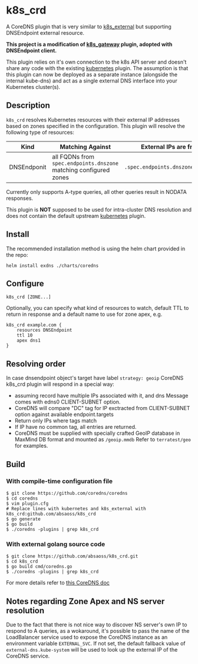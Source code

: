 # k8s_crd

A CoreDNS plugin that is very similar to [k8s_external](https://coredns.io/plugins/k8s_external/) but supporting DNSEndpoint external resource.

**This project is a modification of [k8s_gateway](https://github.com/ori-edge/k9s_gateway) plugin, adopted with DNSEndpoint client.**

This plugin relies on it's own connection to the k8s API server and doesn't share any code with the existing [kubernetes](https://coredns.io/plugins/kubernetes/) plugin. The assumption is that this plugin can now be deployed as a separate instance (alongside the internal kube-dns) and act as a single external DNS interface into your Kubernetes cluster(s).


## Description

`k8s_crd` resolves Kubernetes resources with their external IP addresses based on zones specified in the configuration. This plugin will resolve the following type of resources:

| Kind | Matching Against | External IPs are from |
| ---- | ---------------- | -------- |
| DNSEndponit | all FQDNs from `spec.endpoints.dnszone` matching configured zones | `.spec.endpoints.dnszone.targets` |


Currently only supports A-type queries, all other queries result in NODATA responses.

This plugin is **NOT** supposed to be used for intra-cluster DNS resolution and does not contain the default upstream [kubernetes](https://coredns.io/plugins/kubernetes/) plugin.

## Install

The recommended installation method is using the helm chart provided in the repo:

```
helm install exdns ./charts/coredns
```
## Configure

```
k8s_crd [ZONE...]
```

Optionally, you can specify what kind of resources to watch, default TTL to return in response and a default name to use for zone apex, e.g.

```
k8s_crd example.com {
    resources DNSEndpoint
    ttl 10
    apex dns1
}
```

## Resolving order
In case dnsendpoint object's target have label `strategy: geoip` CoreDNS k8s_crd plugin will respond in a special way:
* assuming record have multiple IPs associated with it, and dns Message comes with edns0 CLIENT-SUBNET option.
* CoreDNS will compare "DC" tag for IP exctracted from CLIENT-SUBNET option against available endpoint.targets
* Return only IPs where tags match
* If IP have no common tag, all entries are returned.
* CoreDNS must be supplied with specially crafted GeoIP database in MaxMind DB format and mounted as `/geoip.mmdb` Refer to `terratest/geo` for examples.

## Build

### With compile-time configuration file

```
$ git clone https://github.com/coredns/coredns
$ cd coredns
$ vim plugin.cfg
# Replace lines with kubernetes and k8s_external with k8s_crd:github.com/absaoss/k8s_crd
$ go generate
$ go build
$ ./coredns -plugins | grep k8s_crd
```

### With external golang source code
```
$ git clone https://github.com/absaoss/k8s_crd.git
$ cd k8s_crd
$ go build cmd/coredns.go
$ ./coredns -plugins | grep k8s_crd
```

For more details refer to [this CoreDNS doc](https://coredns.io/2017/07/25/compile-time-enabling-or-disabling-plugins/)


## Notes regarding Zone Apex and NS server resolution

Due to the fact that there is not nice way to discover NS server's own IP to respond to A queries, as a wokaround, it's possible to pass the name of the LoadBalancer service used to expose the CoreDNS instance as an environment variable `EXTERNAL_SVC`. If not set, the default fallback value of `external-dns.kube-system` will be used to look up the external IP of the CoreDNS service.
